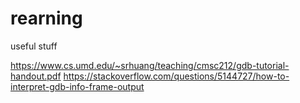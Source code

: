 # rearning
useful stuff

https://www.cs.umd.edu/~srhuang/teaching/cmsc212/gdb-tutorial-handout.pdf
https://stackoverflow.com/questions/5144727/how-to-interpret-gdb-info-frame-output
